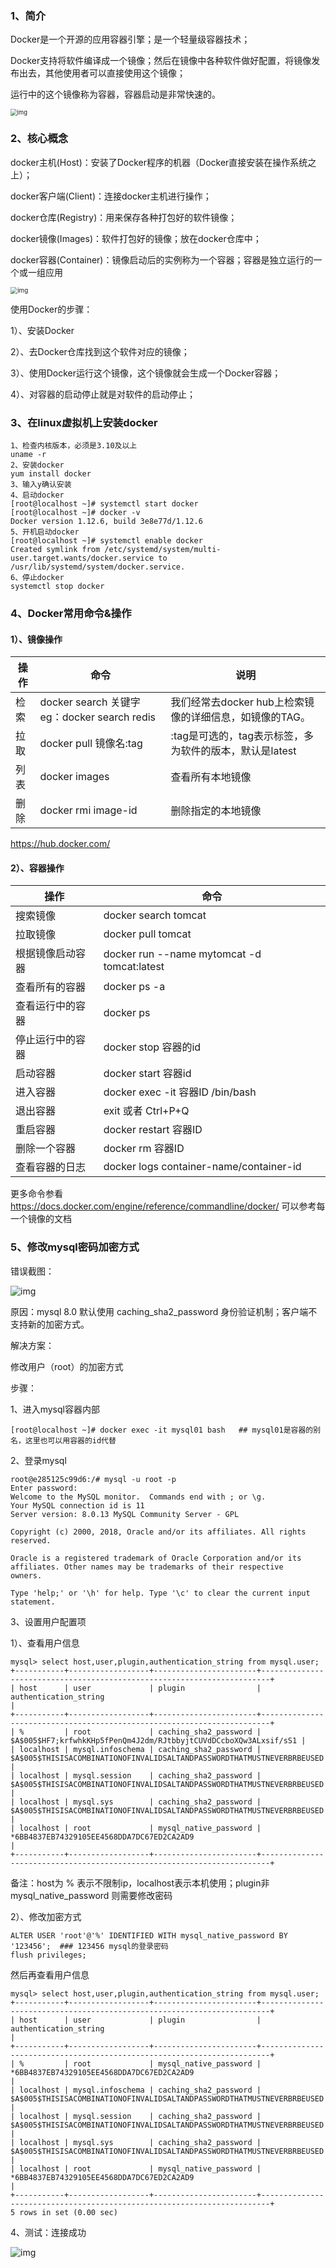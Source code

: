 

### 1、简介

Docker是一个开源的应用容器引擎；是一个轻量级容器技术；

Docker支持将软件编译成一个镜像；然后在镜像中各种软件做好配置，将镜像发布出去，其他使用者可以直接使用这个镜像；

运行中的这个镜像称为容器，容器启动是非常快速的。

<img src="C:\Users\WANG\AppData\Roaming\Typora\typora-user-images\9a5adb1fb096.png" alt="img" style="zoom:67%;" />

### 2、核心概念

docker主机(Host)：安装了Docker程序的机器（Docker直接安装在操作系统之上）；

docker客户端(Client)：连接docker主机进行操作；

docker仓库(Registry)：用来保存各种打包好的软件镜像；

docker镜像(Images)：软件打包好的镜像；放在docker仓库中；

docker容器(Container)：镜像启动后的实例称为一个容器；容器是独立运行的一个或一组应用

<img src="C:\Users\WANG\AppData\Roaming\Typora\typora-user-images\b5a858bff334.png" alt="img" style="zoom:70%;" />

使用Docker的步骤：

1）、安装Docker

2）、去Docker仓库找到这个软件对应的镜像；

3）、使用Docker运行这个镜像，这个镜像就会生成一个Docker容器；

4）、对容器的启动停止就是对软件的启动停止；

### 3、在linux虚拟机上安装docker

```
1、检查内核版本，必须是3.10及以上
uname -r
2、安装docker
yum install docker
3、输入y确认安装
4、启动docker
[root@localhost ~]# systemctl start docker
[root@localhost ~]# docker -v
Docker version 1.12.6, build 3e8e77d/1.12.6
5、开机启动docker
[root@localhost ~]# systemctl enable docker
Created symlink from /etc/systemd/system/multi-user.target.wants/docker.service to /usr/lib/systemd/system/docker.service.
6、停止docker
systemctl stop docker
```

### 4、Docker常用命令&操作

#### 1）、镜像操作

| **操作** | **命令**                                     | **说明**                                                |
| -------- | -------------------------------------------- | ------------------------------------------------------- |
| 检索     | docker search 关键字 eg：docker search redis | 我们经常去docker hub上检索镜像的详细信息，如镜像的TAG。 |
| 拉取     | docker pull 镜像名:tag                       | :tag是可选的，tag表示标签，多为软件的版本，默认是latest |
| 列表     | docker images                                | 查看所有本地镜像                                        |
| 删除     | docker rmi image-id                          | 删除指定的本地镜像                                      |

https://hub.docker.com/

#### 2）、容器操作

| 操作             | 命令                                        |
| ---------------- | ------------------------------------------- |
| 搜索镜像         | docker search tomcat                        |
| 拉取镜像         | docker pull tomcat                          |
| 根据镜像启动容器 | docker run --name mytomcat -d tomcat:latest |
| 查看所有的容器   | docker ps -a                                |
| 查看运行中的容器 | docker ps                                   |
| 停止运行中的容器 | docker stop 容器的id                        |
| 启动容器         | docker start 容器id                         |
| 进入容器         | docker exec -it 容器ID /bin/bash            |
| 退出容器         | exit 或者 Ctrl+P+Q                          |
| 重启容器         | docker restart 容器ID                       |
| 删除一个容器     | docker rm 容器ID                            |
| 查看容器的日志   | docker logs container-name/container-id     |

更多命令参看
https://docs.docker.com/engine/reference/commandline/docker/
可以参考每一个镜像的文档

### 5、修改mysql密码加密方式

错误截图：

![img](C:\Users\WANG\AppData\Roaming\Typora\typora-user-images\0a1be6ca137d.png)

原因：mysql 8.0 默认使用 caching_sha2_password 身份验证机制；客户端不支持新的加密方式。

解决方案：

修改用户（root）的加密方式

步骤：

1、进入mysql容器内部

```
[root@localhost ~]# docker exec -it mysql01 bash   ## mysql01是容器的别名，这里也可以用容器的id代替
```

2、登录mysql

```
root@e285125c99d6:/# mysql -u root -p
Enter password: 
Welcome to the MySQL monitor.  Commands end with ; or \g.
Your MySQL connection id is 11
Server version: 8.0.13 MySQL Community Server - GPL

Copyright (c) 2000, 2018, Oracle and/or its affiliates. All rights reserved.

Oracle is a registered trademark of Oracle Corporation and/or its
affiliates. Other names may be trademarks of their respective
owners.

Type 'help;' or '\h' for help. Type '\c' to clear the current input statement.
```

3、设置用户配置项

1）、查看用户信息

```
mysql> select host,user,plugin,authentication_string from mysql.user; 
+-----------+------------------+-----------------------+------------------------------------------------------------------------+
| host      | user             | plugin                | authentication_string                                                  |
+-----------+------------------+-----------------------+------------------------------------------------------------------------+
| %         | root             | caching_sha2_password | $A$005$HF7;krfwhkKHp5fPenQm4J2dm/RJtbbyjtCUVdDCcboXQw3ALxsif/sS1 |
| localhost | mysql.infoschema | caching_sha2_password | $A$005$THISISACOMBINATIONOFINVALIDSALTANDPASSWORDTHATMUSTNEVERBRBEUSED |
| localhost | mysql.session    | caching_sha2_password | $A$005$THISISACOMBINATIONOFINVALIDSALTANDPASSWORDTHATMUSTNEVERBRBEUSED |
| localhost | mysql.sys        | caching_sha2_password | $A$005$THISISACOMBINATIONOFINVALIDSALTANDPASSWORDTHATMUSTNEVERBRBEUSED |
| localhost | root             | mysql_native_password | *6BB4837EB74329105EE4568DDA7DC67ED2CA2AD9                              |
+-----------+------------------+-----------------------+------------------------------------------------------------------------+
```

备注：host为 % 表示不限制ip，localhost表示本机使用；plugin非 mysql_native_password 则需要修改密码

2）、修改加密方式

```
ALTER USER 'root'@'%' IDENTIFIED WITH mysql_native_password BY '123456';  ### 123456 mysql的登录密码
flush privileges;
```

然后再查看用户信息

```
mysql> select host,user,plugin,authentication_string from mysql.user;
+-----------+------------------+-----------------------+------------------------------------------------------------------------+
| host      | user             | plugin                | authentication_string                                                  |
+-----------+------------------+-----------------------+------------------------------------------------------------------------+
| %         | root             | mysql_native_password | *6BB4837EB74329105EE4568DDA7DC67ED2CA2AD9                              |
| localhost | mysql.infoschema | caching_sha2_password | $A$005$THISISACOMBINATIONOFINVALIDSALTANDPASSWORDTHATMUSTNEVERBRBEUSED |
| localhost | mysql.session    | caching_sha2_password | $A$005$THISISACOMBINATIONOFINVALIDSALTANDPASSWORDTHATMUSTNEVERBRBEUSED |
| localhost | mysql.sys        | caching_sha2_password | $A$005$THISISACOMBINATIONOFINVALIDSALTANDPASSWORDTHATMUSTNEVERBRBEUSED |
| localhost | root             | mysql_native_password | *6BB4837EB74329105EE4568DDA7DC67ED2CA2AD9                              |
+-----------+------------------+-----------------------+------------------------------------------------------------------------+
5 rows in set (0.00 sec)
```

4、测试：连接成功

![img](C:\Users\WANG\AppData\Roaming\Typora\typora-user-images\f15dcf872943.png)